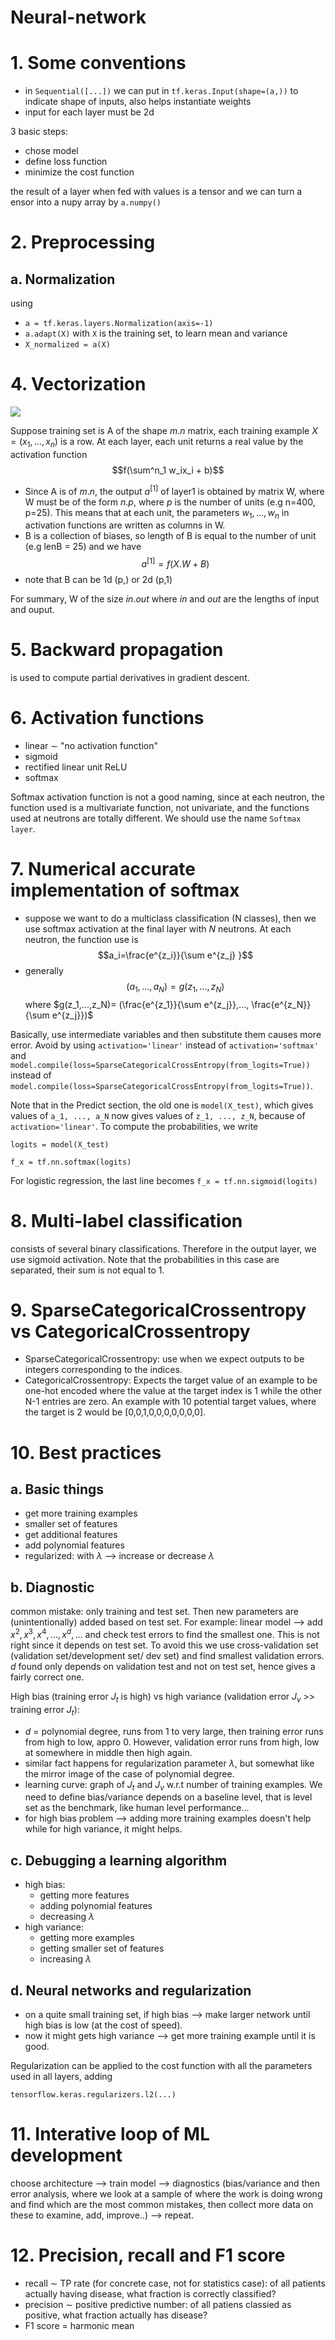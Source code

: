 # Neural-network

# 1. Some conventions
- in `Sequential([...])` we can put in `tf.keras.Input(shape=(a,))` to indicate shape of inputs, also helps instantiate weights
- input for each layer must be 2d




3 basic steps:
 - chose model
 - define loss function
 - minimize the cost function
 
the result of a layer when fed with values is a tensor and we can turn a ensor into a nupy array by `a.numpy()`
# 2. Preprocessing
## a. Normalization
using 
- `a = tf.keras.layers.Normalization(axis=-1)`
- `a.adapt(X)` with `X` is the training set, to learn mean and variance
- `X_normalized = a(X)` 



# 4. Vectorization


![](pic1.png?raw=true)

Suppose training set is A of the shape $m.n$ matrix, each training example $X= (x_1,...,x_n)$ is a row. 
At each layer, each unit returns a real value by the activation function
$$f(\sum^n_1 w_ix_i + b)$$

- Since A is of $m.n$, the output $a^{[1]}$ of layer1 is obtained by matrix W, where W must be of the form $n.p$, where $p$ is the number of units (e.g n=400, p=25). This means that at each unit, the parameters $w_1,...,w_n$ in activation functions are written as columns in W. 
- B is a collection of biases, so length of B is equal to the number of unit (e.g lenB = 25) and we have
$$a^{[1]} = f(X.W + B)$$ 
- note that B can be 1d (p,) or 2d (p,1)

For summary, W of the size $in.out$ where $in$ and $out$ are the lengths of input and ouput.

# 5. Backward propagation
is used to compute partial derivatives in gradient descent.
# 6. Activation functions
- linear $\sim$ "no activation function"
- sigmoid
- rectified linear unit ReLU
- softmax

Softmax activation function is not a good naming, since at each neutron, the function used is a multivariate function, not univariate, and the functions used at neutrons are totally different. We should use the name `Softmax layer`. 

# 7. Numerical accurate implementation of softmax

- suppose we want to do a multiclass classification (N classes), then we use softmax activation at the final layer with $N$ neutrons. At each neutron, the function use is 
$$a_i=\frac{e^{z_i}}{\sum e^{z_j} }$$
- generally
$$(a_1,...,a_N)=g(z_1,...,z_N)$$
where $g(z_1,...,z_N)= (\frac{e^{z_1}}{\sum e^{z_j}},..., \frac{e^{z_N}}{\sum e^{z_j}})$

Basically, use intermediate variables and then substitute them causes more error. Avoid by using `activation='linear'` instead of `activation='softmax'` and `model.compile(loss=SparseCategoricalCrossEntropy(from_logits=True))` instead of `model.compile(loss=SparseCategoricalCrossEntropy(from_logits=True))`.

Note that in the Predict section, the old one is `model(X_test)`, which gives values of `a_1, ..., a_N` now gives values of `z_1, ..., z_N`, because of `activation='linear'`. To compute the probabilities, we write 

`logits = model(X_test)`

`f_x = tf.nn.softmax(logits)`

For logistic regression, the last line becomes `f_x = tf.nn.sigmoid(logits)`

# 8. Multi-label classification

consists of several binary classifications. Therefore in the output layer, we use sigmoid activation. Note that the probabilities in this case are separated, their sum is not equal to 1.

# 9. SparseCategoricalCrossentropy vs CategoricalCrossentropy

- SparseCategoricalCrossentropy: use when we expect outputs to be integers corresponding to the indices.
- CategoricalCrossentropy: Expects the target value of an example to be one-hot encoded where the value at the target index is 1 while the other N-1 entries are zero. An example with 10 potential target values, where the target is 2 would be [0,0,1,0,0,0,0,0,0,0].

# 10. Best practices

## a. Basic things
- get more training examples
- smaller set of features
- get additional features
- add polynomial features
- regularized: with $\lambda$ --> increase or decrease $\lambda$
## b. Diagnostic
common mistake: only training and test set. Then new parameters are (unintentionally) added based on test set. For example: linear model --> add $x^2, x^3, x^4,..., x^d,...$ and check test errors to find the smallest one. This is not right since it depends on test set. To avoid this we use cross-validation set (validation set/development set/ dev set) and find smallest validation errors. $d$ found only depends on validation test and not on test set, hence gives a fairly correct one.

High bias (training error $J_t$ is high) vs high variance (validation error $J_v$ >> training error $J_t$):
- $d$ = polynomial degree, runs from 1 to very large, then training error runs from high to low, appro 0. However, validation error runs from high, low at somewhere in middle then high again.
- similar fact happens for regularization parameter $\lambda$, but somewhat like the mirror image of the case of polynomial degree.
- learning curve: graph of $J_t$ and $J_v$ w.r.t number of training examples. We need to define bias/variance depends on a baseline level, that is level set as the benchmark, like human level performance...
- for high bias problem --> adding more training examples doesn't help while for high variance, it might helps.

## c. Debugging a learning algorithm
- high bias: 
  - getting more features
  - adding polynomial features
  - decreasing $\lambda$
- high variance:
  - getting more examples
  - getting smaller set of features
  - increasing $\lambda$
  
## d. Neural networks and regularization
- on a quite small training set, if high bias --> make larger network until high bias is low (at the cost of speed).
- now it might gets high variance --> get more training example until it is good.

Regularization can be applied to the cost function with all the parameters used in all layers, adding 

`tensorflow.keras.regularizers.l2(...)`



# 11. Interative loop of ML development

choose architecture --> train model --> diagnostics (bias/variance and then error analysis, where we look at a sample of where the work is doing wrong and find which are the most common mistakes, then collect more data on these to examine, add, improve..) --> repeat.
# 12. Precision, recall and F1 score
- recall $\sim$ TP rate (for concrete case, not for statistics case): of all patients actually having disease, what fraction is correctly classified?
- precision $\sim$ positive predictive number: of all patiens classied as positive, what fraction actually has disease?
- F1 score = harmonic mean
